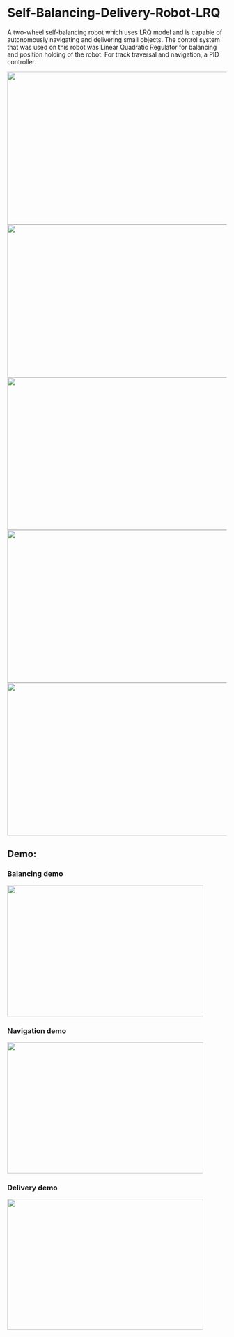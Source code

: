 # Self-Balancing-Delivery-Robot-LRQ

A two-wheel self-balancing robot which uses LRQ model and is capable of autonomously navigating and delivering small objects. The control system that was used on this robot was Linear Quadratic Regulator for balancing and position holding of the robot. For track traversal and navigation, a PID controller.

<img src="https://i.imgur.com/rAdH2ij.png" width="550" height="350" />



<img src="https://i.imgur.com/T6ZdTwF.png" width="550" height="350" />

<img src="https://i.imgur.com/OwnosCn.png" width="550" height="350" />

<img src="https://i.imgur.com/bv95ENo.png" width="550" height="350" />

<img src="https://i.imgur.com/fG3xzzK.png" width="550" height="350" />


## Demo:
### Balancing demo

[<img src="https://i.imgur.com/uxMcaOL.png" width="450" height="300" />](https://www.youtube.com/watch?v=iqXPmz6Rj_U)

### Navigation demo

[<img src="https://i.imgur.com/T3yy7Sq.png" width="450" height="300" />](https://www.youtube.com/watch?v=zpIfSJJgg_g)

### Delivery demo
[<img src="https://i.imgur.com/Bhpgyoh.png" width="450" height="300" />](https://www.youtube.com/watch?v=JMVLNMsoCcU)


